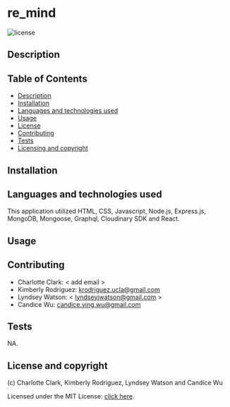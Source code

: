 # re_mind

![license](https://img.shields.io/badge/license-MIT-blue.svg)

## Description


## Table of Contents
  - [Description](#description)
  - [Installation](#installation)
  - [Languages and technologies used](#languages-and-technologies-used)
  - [Usage](#usage)
  - [License](#license)
  - [Contributing](#contributing)
  - [Tests](#tests)
  - [Licensing and copyright](#licensing-and-copyright)

## Installation



## Languages and technologies used
This application utilized HTML, CSS, Javascript, Node.js, Express.js, MongoDB, Mongoose, Graphql, Cloudinary SDK and React.


## Usage



## Contributing
- Charlotte Clark: < add email >
- Kimberly Rodriguez: <krodriguez.ucla@gmail.com>
- Lyndsey Watson: < lyndseyjwatson@gmail.com >
- Candice Wu: <candice.ying.wu@gmail.com>


## Tests
NA.


## License and copyright
(c) Charlotte Clark, Kimberly Rodriguez, Lyndsey Watson and Candice Wu 

Licensed under the MIT License: [click here](license).
